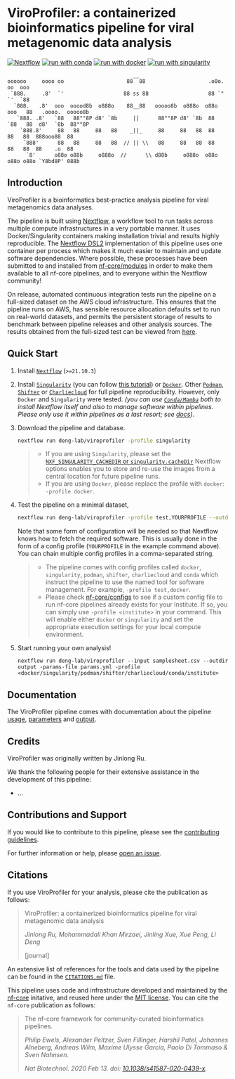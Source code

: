 # ViroProfiler: a containerized bioinformatics pipeline for viral metagenomic data analysis

[![Nextflow](https://img.shields.io/badge/nextflow%20DSL2-%E2%89%A521.10.3-23aa62.svg)](https://www.nextflow.io/)
[![run with conda](http://img.shields.io/badge/run%20with-conda-3EB049?logo=anaconda)](https://docs.conda.io/en/latest/)
[![run with docker](https://img.shields.io/badge/run%20with-docker-0db7ed?logo=docker)](https://www.docker.com/)
[![run with singularity](https://img.shields.io/badge/run%20with-singularity-1d355c.svg)](https://sylabs.io/docs/)

```
                                        __
oooooo     oooo oo                    88  88                    .o8o.  oo  ooo
 `888.     .8'  `'                   88 ss 88                   88 `"  `'  `88
  `888.   .8'  ooo  ooood8b  o888o    88__88   ooooo8b  o888o  o88o   ooo   88   .oooo.  ooooo8b
   `888. .8'   `88   88""8P d8' `8b     ||      88""8P d8' `8b  88    `88   88  d8'  `8b  88""8P
    `888.8'     88   88     88   88    _||_     88     88   88  88     88   88  888ooo88  88
     `888'      88   88     88   88  // || \\   88     88   88  88     88   88  88    .o  88
      `8'      o88o o88b     o888o  //      \\ d88b     o888o  o88o   o88o o88o `Y8bd8P' 088b

```

## Introduction

ViroProfiler is a bioinformatics best-practice analysis pipeline for viral metagenomics data analyses.

The pipeline is built using [Nextflow](https://www.nextflow.io), a workflow tool to run tasks across multiple compute infrastructures in a very portable manner. It uses Docker/Singularity containers making installation trivial and results highly reproducible. The [Nextflow DSL2](https://www.nextflow.io/docs/latest/dsl2.html) implementation of this pipeline uses one container per process which makes it much easier to maintain and update software dependencies. Where possible, these processes have been submitted to and installed from [nf-core/modules](https://github.com/nf-core/modules) in order to make them available to all nf-core pipelines, and to everyone within the Nextflow community!

<!-- TODO nf-core: Add full-sized test dataset and amend the paragraph below if applicable -->

On release, automated continuous integration tests run the pipeline on a full-sized dataset on the AWS cloud infrastructure. This ensures that the pipeline runs on AWS, has sensible resource allocation defaults set to run on real-world datasets, and permits the persistent storage of results to benchmark between pipeline releases and other analysis sources. The results obtained from the full-sized test can be viewed from [here](docs/results.html).


## Quick Start

1. Install [`Nextflow`](https://www.nextflow.io/docs/latest/getstarted.html#installation) (`>=21.10.3`)

2. Install [`Singularity`](https://www.sylabs.io/guides/3.0/user-guide/) (you can follow [this tutorial](https://singularity-tutorial.github.io/01-installation/)) or [`Docker`](https://docs.docker.com/engine/installation/). Other  [`Podman`](https://podman.io/), [`Shifter`](https://nersc.gitlab.io/development/shifter/how-to-use/) or [`Charliecloud`](https://hpc.github.io/charliecloud/) for full pipeline reproducibility. However, only `Docker` and `Singularity` were tested. _(you can use [`Conda/Mamba`](https://mamba.readthedocs.io/en/latest/installation.html) both to install Nextflow itself and also to manage software within pipelines. Please only use it within pipelines as a last resort; see [docs](https://nf-co.re/usage/configuration#basic-configuration-profiles))_.

3. Download the pipeline and database.

   ```bash
   nextflow run deng-lab/viroprofiler -profile singularity
   ```

   > - If you are using `Singularity`, please set the [`NXF_SINGULARITY_CACHEDIR` or `singularity.cacheDir`](https://www.nextflow.io/docs/latest/singularity.html?#singularity-docker-hub) Nextflow options enables you to store and re-use the images from a central location for future pipeline runs.
   > - If you are using `Docker`, please replace the profile with `docker`: `-profile docker`.
   <!-- > - If you are using `conda`, it is highly recommended to use the [`NXF_CONDA_CACHEDIR` or `conda.cacheDir`](https://www.nextflow.io/docs/latest/conda.html) settings to store the environments in a central location for future pipeline runs. -->

4. Test the pipeline on a minimal dataset,

   ```bash
   nextflow run deng-lab/viroprofiler -profile test,YOURPROFILE --outdir <OUTDIR>
   ```

   Note that some form of configuration will be needed so that Nextflow knows how to fetch the required software. This is usually done in the form of a config profile (`YOURPROFILE` in the example command above). You can chain multiple config profiles in a comma-separated string.

   > - The pipeline comes with config profiles called `docker`, `singularity`, `podman`, `shifter`, `charliecloud` and `conda` which instruct the pipeline to use the named tool for software management. For example, `-profile test,docker`.
   > - Please check [nf-core/configs](https://github.com/nf-core/configs#documentation) to see if a custom config file to run nf-core pipelines already exists for your Institute. If so, you can simply use `-profile <institute>` in your command. This will enable either `docker` or `singularity` and set the appropriate execution settings for your local compute environment.

5. Start running your own analysis!

   ```console
   nextflow run deng-lab/viroprofiler --input samplesheet.csv --outdir output -params-file params.yml -profile <docker/singularity/podman/shifter/charliecloud/conda/institute>
   ```

## Documentation

The ViroProfiler pipeline comes with documentation about the pipeline [usage](docs/usage.md), [parameters](params.yml) and [output](docs/output.md).

## Credits

ViroProfiler was originally written by Jinlong Ru.

We thank the following people for their extensive assistance in the development of this pipeline:

- ...

## Contributions and Support

If you would like to contribute to this pipeline, please see the [contributing guidelines](.github/CONTRIBUTING.md).

For further information or help, please [open an issue](https://github.com/deng-lab/viroprofiler/issues).

## Citations

If you use  ViroProfiler for your analysis, please cite the publication as follows:

> ViroProfiler: a containerized bioinformatics pipeline for viral metagenomic data analysis
>
> *Jinlong Ru, Mohammadali Khan Mirzaei, Jinling Xue, Xue Peng, Li Deng*
>
> [journal]

An extensive list of references for the tools and data used by the pipeline can be found in the [`CITATIONS.md`](CITATIONS.md) file.

This pipeline uses code and infrastructure developed and maintained by the [nf-core](https://nf-co.re) initative, and reused here under the [MIT license](https://github.com/nf-core/tools/blob/master/LICENSE). You can cite the `nf-core` publication as follows:

> The nf-core framework for community-curated bioinformatics pipelines.
>
> *Philip Ewels, Alexander Peltzer, Sven Fillinger, Harshil Patel, Johannes Alneberg, Andreas Wilm, Maxime Ulysse Garcia, Paolo Di Tommaso & Sven Nahnsen.*
>
> *Nat Biotechnol. 2020 Feb 13. doi: [10.1038/s41587-020-0439-x](https://dx.doi.org/10.1038/s41587-020-0439-x).*
